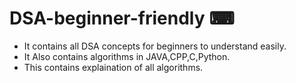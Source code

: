 # DSA-beginner-friendly ⌨
- It contains all DSA concepts for beginners to understand easily.
- It Also contains algorithms in JAVA,CPP,C,Python.
- This contains explaination of all algorithms.
